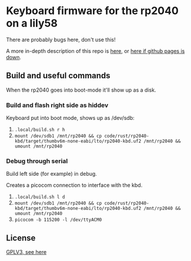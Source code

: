 # Keyboard firmware for the rp2040 on a lily58

There are probably bugs here, don't use this!

A more in-depth description of this repo is [here](https://marcusgrass.github.io/rust-kbd.html), 
or [here if github pages is down](https://github.com/MarcusGrass/marcusgrass.github.io/blob/main/pages/projects/RustKbd.md). 

## Build and useful commands

When the rp2040 goes into boot-mode it'll 
show up as a disk.  

### Build and flash right side as hiddev

Keyboard put into boot mode, shows up as /dev/sdb:

1. `.local/build.sh r h`
2. `mount /dev/sdb1 /mnt/rp2040 && cp code/rust/rp2040-kbd/target/thumbv6m-none-eabi/lto/rp2040-kbd.uf2 /mnt/rp2040 && umount /mnt/rp2040`

### Debug through serial

Build left side (for example) in debug. 

Creates a picocom connection to interface with the kbd.  

1. `.local/build.sh l d`
2. `mount /dev/sdb1 /mnt/rp2040 && cp code/rust/rp2040-kbd/target/thumbv6m-none-eabi/lto/rp2040-kbd.uf2 /mnt/rp2040 && umount /mnt/rp2040`
3. `picocom -b 115200 -l /dev/ttyACM0`




## License

[GPLV3, see here](LICENSE)
